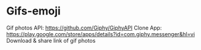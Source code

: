 # Gifs-emoji
Gif photos 
API: https://github.com/Giphy/GiphyAPI
Clone App: https://play.google.com/store/apps/details?id=com.giphy.messenger&hl=vi
Download & share link of gif photos
